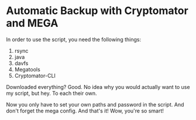 # Automatic Backup with Cryptomator and MEGA

In order to use the script, you need the following things:

1. rsync
2. java
3. davfs
4. Megatools
5. Cryptomator-CLI

Downloaded everything? Good. No idea why you would actually want to use my script, but hey. To each their own.

Now you only have to set your own paths and password in the script. And don't forget the mega config.
And that's it! Wow, you're so smart!
